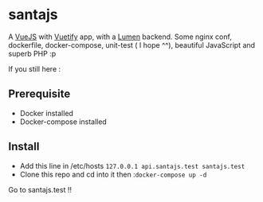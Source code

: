 # santajs

A [VueJS](https://vuejs.org/v2/guide/) with [Vuetify](https://vuetifyjs.com/en/) app, with a [Lumen](https://lumen.laravel.com/docs) backend.
Some nginx conf, dockerfile, docker-compose, unit-test ( I hope ^^), beautiful JavaScript and superb PHP :p

If you still here :

## Prerequisite
- Docker installed
- Docker-compose installed

## Install
- Add this line in /etc/hosts ``127.0.0.1 api.santajs.test santajs.test``
- Clone this repo and cd into it then :``docker-compose up -d``


Go to santajs.test !!
